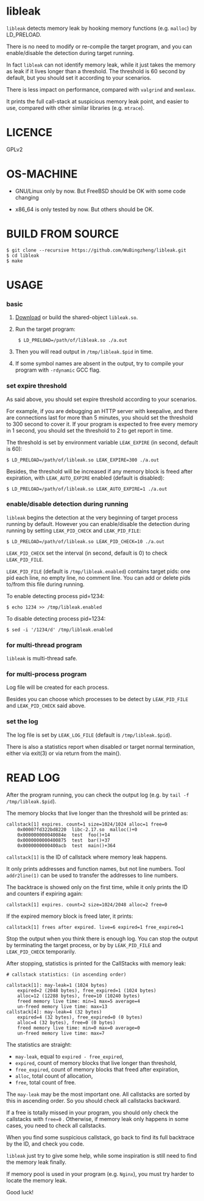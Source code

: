 # libleak

`libleak` detects memory leak by hooking memory functions (e.g. `malloc`)
by LD_PRELOAD.

There is no need to modify or re-compile the target program, and you can
enable/disable the detection during target running.

In fact `libleak` can not identify memory leak, while it just takes the
memory as leak if it lives longer than a threshold. The threshold is 60
second by default, but you should set it according to your scenarios.

There is less impact on performance, compared with `valgrind` and `memleax`.

It prints the full call-stack at suspicious memory leak point, and easier
to use, compared with other similar libraries (e.g. `mtrace`).

# LICENCE

GPLv2

# OS-MACHINE

- GNU/Linux only by now. But FreeBSD should be OK with some code changing

- x86_64 is only tested by now. But others should be OK.


# BUILD FROM SOURCE

    $ git clone --recursive https://github.com/WuBingzheng/libleak.git
    $ cd libleak
    $ make


# USAGE

### basic

1. [Download](https://github.com/WuBingzheng/libleak/releases) or build the shared-object `libleak.so`.

2. Run the target program:

        $ LD_PRELOAD=/path/of/libleak.so ./a.out

3. Then you will read output in `/tmp/libleak.$pid` in time.

4. If some symbol names are absent in the output, try to compile your program with `-rdynamic` GCC flag.

### set expire threshold

As said above, you should set expire threshold according to your scenarios.

For example, if you are debugging an HTTP server with keepalive, and there are
connections last for more than 5 minutes, you should set the threshold to 300
second to cover it.
If your program is expected to free every memory in 1 second, you should set
the threshold to 2 to get report in time.

The threshold is set by environment variable `LEAK_EXPIRE` (in second, default is 60):

    $ LD_PRELOAD=/path/of/libleak.so LEAK_EXPIRE=300 ./a.out

Besides, the threshold will be increased if any memory block is freed after
expiration, with `LEAK_AUTO_EXPIRE` enabled (default is disabled):

    $ LD_PRELOAD=/path/of/libleak.so LEAK_AUTO_EXPIRE=1 ./a.out

### enable/disable detection during running

`libleak` begins the detection at the very beginning of target process running
by default. However you can enable/disable the detection during running by
setting `LEAK_PID_CHECK` and `LEAK_PID_FILE`:

    $ LD_PRELOAD=/path/of/libleak.so LEAK_PID_CHECK=10 ./a.out

`LEAK_PID_CHECK` set the interval (in second, default is 0) to check `LEAK_PID_FILE`.

`LEAK_PID_FILE` (default is `/tmp/libleak.enabled`) contains target pids:
one pid each line, no empty line, no comment line.
You can add or delete pids to/from this file during running.

To enable detecting process pid=1234:

    $ echo 1234 >> /tmp/libleak.enabled

To disable detecting process pid=1234:

    $ sed -i '/1234/d' /tmp/libleak.enabled

### for multi-thread program

`libleak` is multi-thread safe.

### for multi-process program

Log file will be created for each process.

Besides you can choose which processes to be detect by `LEAK_PID_FILE`
and `LEAK_PID_CHECK` said above.

### set the log

The log file is set by `LEAK_LOG_FILE` (default is `/tmp/libleak.$pid`).

There is also a statistics report when disabled or target normal termination,
either via exit(3) or via return from the main().


# READ LOG

After the program running, you can check the output log (e.g. by `tail -f /tmp/libleak.$pid`).

The memory blocks that live longer than the threshold will be printed as:

    callstack[1] expires. count=1 size=1024/1024 alloc=1 free=0
        0x00007fd322bd8220  libc-2.17.so  malloc()+0
        0x000000000040084e  test  foo()+14
        0x0000000000400875  test  bar()+37
        0x0000000000400acb  test  main()+364

`callstack[1]` is the ID of callstack where memory leak happens.

It only prints addresses and function names, but not line numbers. Tool `addr2line(1)` can
be used to transfer the addresses to line numbers.

The backtrace is showed only on the first time, while it only prints
the ID and counters if expiring again:

    callstack[1] expires. count=2 size=1024/2048 alloc=2 free=0

If the expired memory block is freed later, it prints:

    callstack[1] frees after expired. live=6 expired=1 free_expired=1

Stop the output when you think there is enough log.
You can stop the output by terminating the target process,
or by by `LEAK_PID_FILE` and `LEAK_PID_CHECK` temporarily.

After stopping, statistics is printed for the CallStacks with memory leak:

    # callstack statistics: (in ascending order)

    callstack[1]: may-leak=1 (1024 bytes)
        expired=2 (2048 bytes), free_expired=1 (1024 bytes)
        alloc=12 (12288 bytes), free=10 (10240 bytes)
        freed memory live time: min=1 max=5 average=4
        un-freed memory live time: max=13
    callstack[4]: may-leak=4 (32 bytes)
        expired=4 (32 bytes), free_expired=0 (0 bytes)
        alloc=4 (32 bytes), free=0 (0 bytes)
        freed memory live time: min=0 max=0 average=0
        un-freed memory live time: max=7

The statistics are straight:

  - `may-leak`, equal to `expired - free_expired`,
  - `expired`, count of memory blocks that live longer than threshold,
  - `free_expired`, count of memory blocks that freed after expiration,
  - `alloc`, total count of allocation,
  - `free`, total count of free.

The `may-leak` may be the most important one. All callstacks are sorted by this in ascending order.
So you should check all callstacks backward.

If a free is totally missed in your program, you should only check the callstacks with `free=0` .
Otherwise, if memory leak only happens in some cases, you need to check all callstacks.

When you find some suspicious callstack, go back to find its full backtrace by the ID, and check you code.

`libleak` just try to give some help, while some inspiration is still need to find the memory leak finally.

If memory pool is used in your program (e.g. `Nginx`), you must try harder to locate the memory leak.

Good luck!

